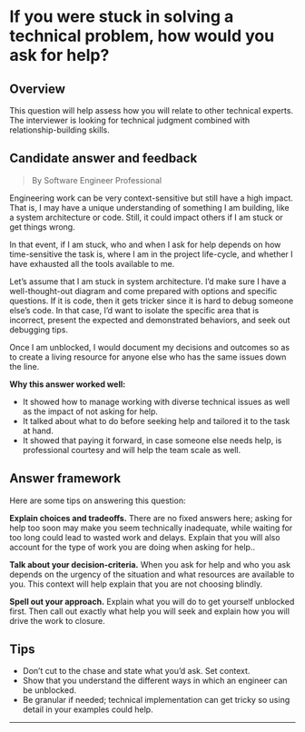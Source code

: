 # If you were stuck in solving a technical problem, how would you ask for help?

## Overview
This question will help assess how you will relate to other technical experts. The interviewer is looking for technical judgment combined with relationship-building skills.

## Candidate answer and feedback
> By Software Engineer Professional

Engineering work can be very context-sensitive but still have a high impact. That is, I may have a unique understanding of something I am building, like a system architecture or code. Still, it could impact others if I am stuck or get things wrong.

In that event, if I am stuck, who and when I ask for help depends on how time-sensitive the task is, where I am in the project life-cycle, and whether I have exhausted all the tools available to me.

Let’s assume that I am stuck in system architecture. I’d make sure I have a well-thought-out diagram and come prepared with options and specific questions. If it is code, then it gets tricker since it is hard to debug someone else’s code. In that case, I’d want to isolate the specific area that is incorrect, present the expected and demonstrated behaviors, and seek out debugging tips.

Once I am unblocked, I would document my decisions and outcomes so as to create a living resource for anyone else who has the same issues down the line.

**Why this answer worked well:**

* It showed how to manage working with diverse technical issues as well as the impact of not asking for help.
* It talked about what to do before seeking help and tailored it to the task at hand.
* It showed that paying it forward, in case someone else needs help, is professional courtesy and will help the team scale as well.

## Answer framework
Here are some tips on answering this question:

**Explain choices and tradeoffs.** There are no fixed answers here; asking for help too soon may make you seem technically inadequate, while waiting for too long could lead to wasted work and delays. Explain that you will also account for the type of work you are doing when asking for help..

**Talk about your decision-criteria.** When you ask for help and who you ask depends on the urgency of the situation and what resources are available to you. This context will help explain that you are not choosing blindly.

**Spell out your approach.** Explain what you will do to get yourself unblocked first. Then call out exactly what help you will seek and explain how you will drive the work to closure.

## Tips

* Don’t cut to the chase and state what you’d ask. Set context.
* Show that you understand the different ways in which an engineer can be unblocked.
* Be granular if needed; technical implementation can get tricky so using detail in your examples could help.

---
